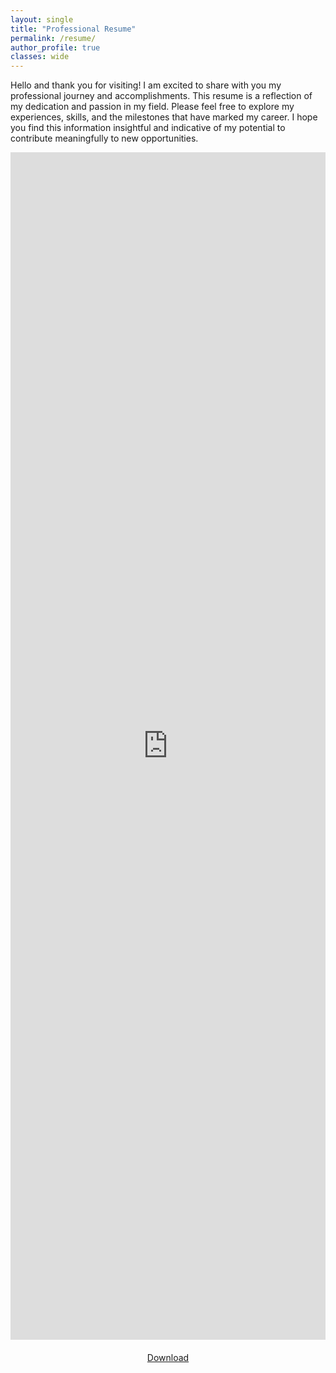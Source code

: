```yaml
---
layout: single
title: "Professional Resume"
permalink: /resume/
author_profile: true  
classes: wide
---
```

Hello and thank you for visiting! I am excited to share with you my professional journey and accomplishments. This resume is a reflection of my dedication and passion in my field. Please feel free to explore my experiences, skills, and the milestones that have marked my career. I hope you find this information insightful and indicative of my potential to contribute meaningfully to new opportunities.

<style>
    .google-doc-iframe {
        width: 100%; /* Full width */
        height: 1900px; /* Adjust height as needed */
        border: none; /* Removes the border */
    }

    /* Responsiveness */
    @media (max-width: 768px) {
        .google-doc-iframe {
            height: 400px; /* Smaller height for smaller devices */
        }
    }

    .download-link {
        text-align: center;
        margin-top: 20px;
    }
</style>

<iframe class="google-doc-iframe" src="https://docs.google.com/document/d/e/2PACX-1vSXAC2XQkzaxFoK69HSAcER028DIB3laBqdCuxX7MPzQZEN6jaCkb2L6jbaMoh5QI96aEoOMCCVBnQH/pub?embedded=true"></iframe>


<div class="download-link">
    <a href="https://drive.google.com/file/d/1xDB0XqVqmNOVZP_ZHhxwrwkB17tO8xnH/view?usp=drive_link" class="btn btn--info">Download</a>
</div>
